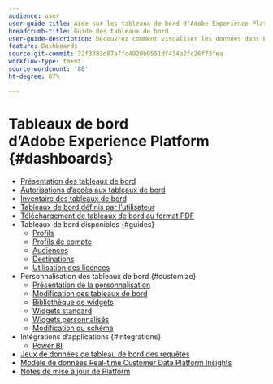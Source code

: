```yaml
---
audience: user
user-guide-title: Aide sur les tableaux de bord dʼAdobe Experience Platform
breadcrumb-title: Guide des tableaux de bord
user-guide-description: Découvrez comment visualiser les données dans Experience Platform via des tableaux de bord personnalisables.
feature: Dashboards
source-git-commit: 32f3383d87a7fc4920b9551df434a2fc26f73fea
workflow-type: tm+mt
source-wordcount: '80'
ht-degree: 87%

---
```



# Tableaux de bord dʼAdobe Experience Platform {#dashboards}

* [Présentation des tableaux de bord](home.md)
* [Autorisations d’accès aux tableaux de bord](permissions.md)
* [Inventaire des tableaux de bord](inventory.md)
* [Tableaux de bord définis par l’utilisateur](user-defined-dashboards.md)
* [Téléchargement de tableaux de bord au format PDF](download.md)
* Tableaux de bord disponibles {#guides}
   * [Profils](guides/profiles.md)
   * [Profils de compte](guides/account-profiles.md)
   * [Audiences](guides/audiences.md)
   * [Destinations](guides/destinations.md)
   * [Utilisation des licences](guides/license-usage.md)
* Personnalisation des tableaux de bord {#customize}
   * [Présentation de la personnalisation](customize/overview.md)
   * [Modification des tableaux de bord](customize/modify.md)
   * [Bibliothèque de widgets](customize/widget-library.md)
   * [Widgets standard](customize/standard-widgets.md)
   * [Widgets personnalisés](customize/custom-widgets.md)
   * [Modification du schéma](customize/edit-schema.md)
* Intégrations d’applications {#integrations}
   * [Power BI](integrations/power-bi.md)
* [Jeux de données de tableau de bord des requêtes](query.md)
* [Modèle de données Real-time Customer Data Platform Insights](cdp-insights-data-model.md)
* [Notes de mise à jour de Platform](https://docs.adobe.com/content/help/fr-FR/experience-platform/release-notes/latest.html)